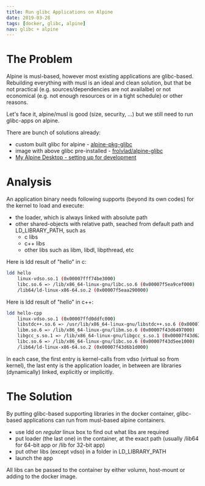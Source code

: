 ```yaml
---
title: Run glibc Applications on Alpine
date: 2019-03-28
tags: [docker, glibc, alpine]
nav: glibc + alpine
---
```


# The Problem

Alpine is musl-based, however most existing applications are glibc-based. Rebuilding everything with musl is an ideal and clean solution, but that be not practical (e.g. sources/dependencies are not availalbe) or not economical (e.g. not enough resources or in a tight schedule) or other reasons.

Let's face it, alpine/musl is good (size, security, ...) but we still need to run glibc-apps on alpine.

There are bunch of solutions already:

* custom built glibc for alpine - [alpine-pkg-glibc](https://github.comsgerrand/alpine-pkg-glibc)
* image with above glibc pre-installed - [frolvlad/alpine-glibc](https://hub.docker.com/r/frolvlad/alpine-glibc)
* [My Alpine Desktop - setting up for development](https://blog.overops.com/my-alpine-desktop-setting-up-a-software-development-environment-on-alpine-linux/)

# Analysis

An application binary needs following supports (beyond its own codes) for the kernel to load and execute:

* the loader, which is always linked with absolute path
* other shared-objects with relative path, seached from default path and LD_LIBRARY_PATH, such as
  * c libs
  * c++ libs
  * other libs such as libm, libdl, libpthread, etc

Here is ldd result of "hello" in c:

```bash
ldd hello
	linux-vdso.so.1 (0x00007fff74be3000)
	libc.so.6 => /lib/x86_64-linux-gnu/libc.so.6 (0x00007f5ea9cef000)
	/lib64/ld-linux-x86-64.so.2 (0x00007f5eaa290000)
```


Here is ldd result of "hello" in c++:

```bash
ldd hello-cpp
	linux-vdso.so.1 (0x00007ffd0ddfc000)
	libstdc++.so.6 => /usr/lib/x86_64-linux-gnu/libstdc++.so.6 (0x00007f43d679b000)
	libm.so.6 => /lib/x86_64-linux-gnu/libm.so.6 (0x00007f43d6497000)
	libgcc_s.so.1 => /lib/x86_64-linux-gnu/libgcc_s.so.1 (0x00007f43d6280000)
	libc.so.6 => /lib/x86_64-linux-gnu/libc.so.6 (0x00007f43d5ee1000)
	/lib64/ld-linux-x86-64.so.2 (0x00007f43d6b1d000)
```


In each case, the first entry is kernel-calls from vdso (virtual so from kernel), the last enty is the application loader, in between are libraries (dynamically) linked, explicitly or implicitly.

# The Solution

By putting glibc-based supporting libraries in the docker container, glibc-based applications can run from musl-based alpine containers.

* use ldd on _regular_ linux box to find out what libs are required
* put loader (the last one) in the container, at the exact path (usually /lib64 for 64-bit app or /lib for 32-bit app)
* put other libs (except vdso) in a folder in LD_LIBRARY_PATH
* launch the app

All libs can be passed to the container by either volumn, host-mount or adding to the docker image.


